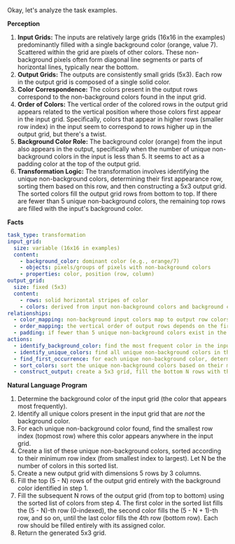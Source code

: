 Okay, let's analyze the task examples.

**Perception**

1.  **Input Grids:** The inputs are relatively large grids (16x16 in the examples) predominantly filled with a single background color (orange, value 7). Scattered within the grid are pixels of other colors. These non-background pixels often form diagonal line segments or parts of horizontal lines, typically near the bottom.
2.  **Output Grids:** The outputs are consistently small grids (5x3). Each row in the output grid is composed of a single solid color.
3.  **Color Correspondence:** The colors present in the output rows correspond to the non-background colors found in the input grid.
4.  **Order of Colors:** The vertical order of the colored rows in the output grid appears related to the vertical position where those colors first appear in the input grid. Specifically, colors that appear in higher rows (smaller row index) in the input seem to correspond to rows higher up in the output grid, but there's a twist.
5.  **Background Color Role:** The background color (orange) from the input also appears in the output, specifically when the number of unique non-background colors in the input is less than 5. It seems to act as a padding color at the top of the output grid.
6.  **Transformation Logic:** The transformation involves identifying the unique non-background colors, determining their first appearance row, sorting them based on this row, and then constructing a 5x3 output grid. The sorted colors fill the output grid rows from bottom to top. If there are fewer than 5 unique non-background colors, the remaining top rows are filled with the input's background color.

**Facts**


```yaml
task_type: transformation
input_grid:
  size: variable (16x16 in examples)
  content:
    - background_color: dominant color (e.g., orange/7)
    - objects: pixels/groups of pixels with non-background colors
    - properties: color, position (row, column)
output_grid:
  size: fixed (5x3)
  content:
    - rows: solid horizontal stripes of color
    - colors: derived from input non-background colors and background color
relationships:
  - color_mapping: non-background input colors map to output row colors
  - order_mapping: the vertical order of output rows depends on the first appearance row (minimum row index) of the corresponding color in the input
  - padding: if fewer than 5 unique non-background colors exist in the input, the top rows of the output are padded with the input's background color
actions:
  - identify_background_color: find the most frequent color in the input grid
  - identify_unique_colors: find all unique non-background colors in the input grid
  - find_first_occurrence: for each unique non-background color, determine the minimum row index where it appears
  - sort_colors: sort the unique non-background colors based on their minimum row index (ascending)
  - construct_output: create a 5x3 grid, fill the bottom N rows with the N sorted colors, and fill the remaining top (5-N) rows with the background color
```


**Natural Language Program**

1.  Determine the background color of the input grid (the color that appears most frequently).
2.  Identify all unique colors present in the input grid that are *not* the background color.
3.  For each unique non-background color found, find the smallest row index (topmost row) where this color appears anywhere in the input grid.
4.  Create a list of these unique non-background colors, sorted according to their minimum row index (from smallest index to largest). Let N be the number of colors in this sorted list.
5.  Create a new output grid with dimensions 5 rows by 3 columns.
6.  Fill the top (5 - N) rows of the output grid entirely with the background color identified in step 1.
7.  Fill the subsequent N rows of the output grid (from top to bottom) using the sorted list of colors from step 4. The first color in the sorted list fills the (5 - N)-th row (0-indexed), the second color fills the (5 - N + 1)-th row, and so on, until the last color fills the 4th row (bottom row). Each row should be filled entirely with its assigned color.
8.  Return the generated 5x3 grid.